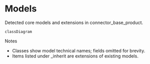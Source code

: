# Models

Detected core models and extensions in connector_base_product.

```mermaid
classDiagram
```

Notes
- Classes show model technical names; fields omitted for brevity.
- Items listed under _inherit are extensions of existing models.
